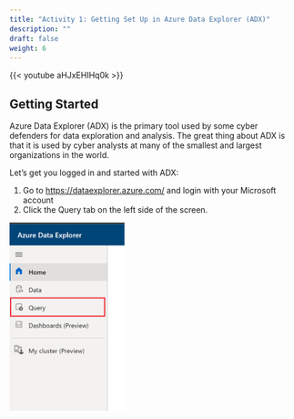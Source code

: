 ```yaml
---
title: "Activity 1: Getting Set Up in Azure Data Explorer (ADX)"
description: ""
draft: false
weight: 6
---
```


{{< youtube aHJxEHIHq0k >}}

## Getting Started

Azure Data Explorer (ADX) is the primary tool used by some cyber defenders for data exploration and analysis. The great thing about ADX is that it is used by cyber analysts at many of the smallest and largest organizations in the world. 

Let’s get you logged in and started with ADX:

1.	Go to https://dataexplorer.azure.com/ and login with your Microsoft account 
2.	Click the Query tab on the left side of the screen.

<img src="https://raw.githubusercontent.com/bgrant34/workshops/137dc797c120e1d7e59e5589815ffecb8eb6244c/content/english/Kusto-KC7/Images/ADX1.png" alt= “” width="40%" height="value">


